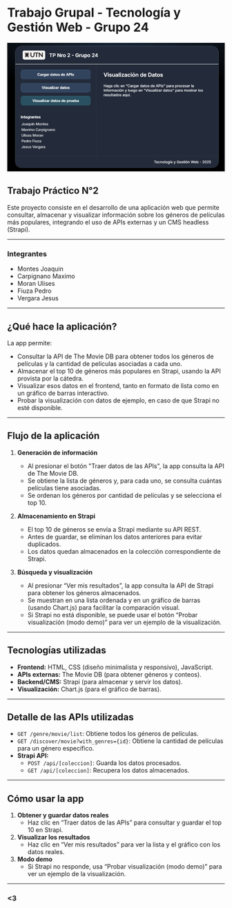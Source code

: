 
# Trabajo Grupal - Tecnología y Gestión Web - Grupo 24

<p align="center">
  <img src="./64b78c69-3842-429a-868c-00ce8130bc82.png" alt="Vista de la aplicación" width="700"/>
</p>

## Trabajo Práctico N°2

Este proyecto consiste en el desarrollo de una aplicación web que permite consultar, almacenar y visualizar información sobre los géneros de películas más populares, integrando el uso de APIs externas y un CMS headless (Strapi).

---

### **Integrantes**
- Montes Joaquin
- Carpignano Maximo
- Moran Ulises
- Fiuza Pedro
- Vergara Jesus 

---

## ¿Qué hace la aplicación?

La app permite:
- Consultar la API de The Movie DB para obtener todos los géneros de películas y la cantidad de películas asociadas a cada uno.
- Almacenar el top 10 de géneros más populares en Strapi, usando la API provista por la cátedra.
- Visualizar esos datos en el frontend, tanto en formato de lista como en un gráfico de barras interactivo.
- Probar la visualización con datos de ejemplo, en caso de que Strapi no esté disponible.

---

## **Flujo de la aplicación**

1. **Generación de información**
   - Al presionar el botón "Traer datos de las APIs", la app consulta la API de The Movie DB.
   - Se obtiene la lista de géneros y, para cada uno, se consulta cuántas películas tiene asociadas.
   - Se ordenan los géneros por cantidad de películas y se selecciona el top 10.

2. **Almacenamiento en Strapi**
   - El top 10 de géneros se envía a Strapi mediante su API REST.
   - Antes de guardar, se eliminan los datos anteriores para evitar duplicados.
   - Los datos quedan almacenados en la colección correspondiente de Strapi.

3. **Búsqueda y visualización**
   - Al presionar “Ver mis resultados”, la app consulta la API de Strapi para obtener los géneros almacenados.
   - Se muestran en una lista ordenada y en un gráfico de barras (usando Chart.js) para facilitar la comparación visual.
   - Si Strapi no está disponible, se puede usar el botón “Probar visualización (modo demo)” para ver un ejemplo de la visualización.

---

## **Tecnologías utilizadas**

- **Frontend:** HTML, CSS (diseño minimalista y responsivo), JavaScript.
- **APIs externas:** The Movie DB (para obtener géneros y conteos).
- **Backend/CMS:** Strapi (para almacenar y servir los datos).
- **Visualización:** Chart.js (para el gráfico de barras).

---

## **Detalle de las APIs utilizadas**

- `GET /genre/movie/list`: Obtiene todos los géneros de películas.
- `GET /discover/movie?with_genres={id}`: Obtiene la cantidad de películas para un género específico.
- **Strapi API:**  
  - `POST /api/[coleccion]`: Guarda los datos procesados.
  - `GET /api/[coleccion]`: Recupera los datos almacenados.

---

## **Cómo usar la app**

1. **Obtener y guardar datos reales**
   - Haz clic en “Traer datos de las APIs” para consultar y guardar el top 10 en Strapi.
2. **Visualizar los resultados**
   - Haz clic en “Ver mis resultados” para ver la lista y el gráfico con los datos reales.
3. **Modo demo**
   - Si Strapi no responde, usa “Probar visualización (modo demo)” para ver un ejemplo de la visualización.

---

### <3

